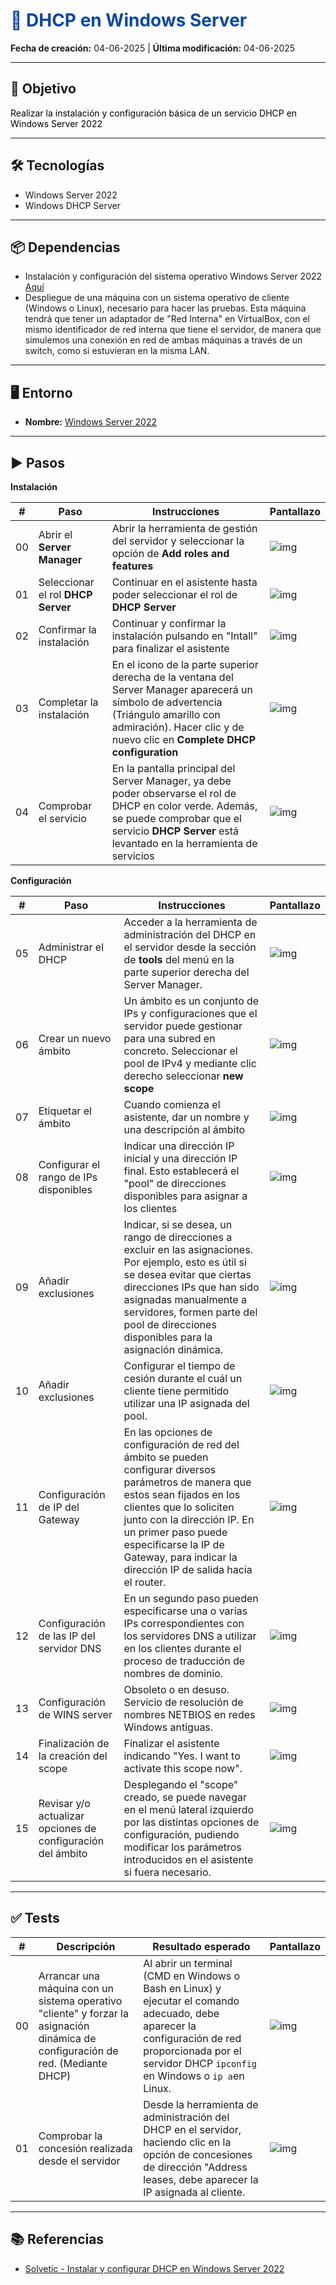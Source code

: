 <h1 style="color:#0d47a1;">📘 DHCP en Windows Server</h1>

<p><strong>Fecha de creación:</strong> 04-06-2025 | <strong>Última modificación:</strong> 04-06-2025</p>

---

## 🎯 Objetivo

<p style="color:#000000;">
  Realizar la instalación y configuración básica de un servicio DHCP en Windows Server 2022
</p>

---

## 🛠️ Tecnologías

- Windows Server 2022
- Windows DHCP Server

---

## 📦 Dependencias

- Instalación y configuración del sistema operativo Windows Server 2022 [Aquí](../../01%20entornos/windows/00%20Windows%20Server%202022.md)
- Despliegue de una máquina con un sistema operativo de cliente (Windows o Linux), necesario para hacer las pruebas. Esta máquina tendrá que tener un adaptador de "Red Interna" en VirtualBox, con el mismo identificador de red interna que tiene el servidor, de manera que simulemos una conexión en red de ambas máquinas a través de un switch, como si estuvieran en la misma LAN.

---

## 🖥️ Entorno

- <strong>Nombre:</strong> [Windows Server 2022](../../01%20entornos/windows/00%20Windows%20Server%202022.md)

---

## ▶️ Pasos

**Instalación**

| #  | Paso       | Instrucciones       | Pantallazo    |
|----|------------|---------------------|---------------|
| 00 | Abrir el **Server Manager**   | Abrir la herramienta de gestión del servidor y seleccionar la opción de **Add roles and features**   | ![img](./assets/00/00_instalacion_dhcp_windows_server_2022.png)   |
| 01 | Seleccionar el rol **DHCP Server**   | Continuar en el asistente hasta poder seleccionar el rol de **DHCP Server**   | ![img](./assets/00/01_instalacion_dhcp_windows_server_2022.png)   |
| 02 | Confirmar la instalación   | Continuar y confirmar la instalación pulsando en "Intall" para finalizar el asistente   | ![img](./assets/00/02_instalacion_dhcp_windows_server_2022.png)   |
| 03 | Completar la instalación   | En el icono de la parte superior derecha de la ventana del Server Manager aparecerá un símbolo de advertencia (Triángulo amarillo con admiración). Hacer clic y de nuevo clic en **Complete DHCP configuration**   | ![img](./assets/00/03_instalacion_dhcp_windows_server_2022.png)   |
| 04 | Comprobar el servicio   | En la pantalla principal del Server Manager, ya debe poder observarse el rol de DHCP en color verde. Además, se puede comprobar que el servicio **DHCP Server** está levantado en la herramienta de servicios   | ![img](./assets/00/04_instalacion_dhcp_windows_server_2022.png)   |

**Configuración**

| #  | Paso       | Instrucciones       | Pantallazo    |
|----|------------|---------------------|---------------|
| 05 | Administrar el DHCP   | Acceder a la herramienta de administración del DHCP en el servidor desde la sección de **tools** del menú en la parte superior derecha del Server Manager.  | ![img](./assets/00/05_instalacion_dhcp_windows_server_2022.png)   |
| 06 | Crear un nuevo ámbito   | Un ámbito es un conjunto de IPs y configuraciones que el servidor puede gestionar para una subred en concreto. Seleccionar el pool de IPv4 y mediante clic derecho seleccionar **new scope**  | ![img](./assets/00/06_instalacion_dhcp_windows_server_2022.png)   |
| 07 | Etiquetar el ámbito   | Cuando comienza el asistente, dar un nombre y una descripción al ámbito  | ![img](./assets/00/07_instalacion_dhcp_windows_server_2022.png)   |
| 08 | Configurar el rango de IPs disponibles   | Indicar una dirección IP inicial y una dirección IP final. Esto establecerá el "pool" de direcciones disponibles para asignar a los clientes  | ![img](./assets/00/08_instalacion_dhcp_windows_server_2022.png)   |
| 09 | Añadir exclusiones   | Indicar, si se desea, un rango de direcciones a excluir en las asignaciones. Por ejemplo, esto es útil si se desea evitar que ciertas direcciones IPs que han sido asignadas manualmente a servidores, formen parte del pool de direcciones disponibles para la asignación dinámica.  | ![img](./assets/00/09_instalacion_dhcp_windows_server_2022.png)   |
| 10 | Añadir exclusiones   | Configurar el tiempo de cesión durante el cuál un cliente tiene permitido utilizar una IP asignada del pool.  | ![img](./assets/00/10_instalacion_dhcp_windows_server_2022.png)   |
| 11 | Configuración de IP del Gateway   | En las opciones de configuración de red del ámbito se pueden configurar diversos parámetros de manera que estos sean fijados en los clientes que lo soliciten junto con la dirección IP. En un primer paso puede especificarse la IP de Gateway, para indicar la dirección IP de salida hacia el router. | ![img](./assets/00/11_instalacion_dhcp_windows_server_2022.png)   |
| 12 | Configuración de las IP del servidor DNS | En un segundo paso pueden especificarse una o varias IPs correspondientes con los servidores DNS a utilizar en los clientes durante el proceso de traducción de nombres de dominio. | ![img](./assets/00/12_instalacion_dhcp_windows_server_2022.png)   |
| 13 | Configuración de WINS server | Obsoleto o en desuso. Servicio de resolución de nombres NETBIOS en redes Windows antiguas. | ![img](./assets/00/13_instalacion_dhcp_windows_server_2022.png)   |
| 14 | Finalización de la creación del scope | Finalizar el asistente indicando "Yes. I want to activate this scope now". | ![img](./assets/00/14_instalacion_dhcp_windows_server_2022.png)   |
| 15 | Revisar y/o actualizar opciones de configuración del ámbito | Desplegando el "scope" creado, se puede navegar en el menú lateral izquierdo por las distintas opciones de configuración, pudiendo modificar los parámetros introducidos en el asistente si fuera necesario.  | ![img](./assets/00/15_instalacion_dhcp_windows_server_2022.png)   |

---

## ✅ Tests

| #  | Descripción       | Resultado esperado       | Pantallazo    |
|----|-------------------|--------------------------|---------------|
| 00 | Arrancar una máquina con un sistema operativo "cliente" y forzar la asignación dinámica de configuración de red. (Mediante DHCP)   | Al abrir un terminal (CMD en Windows o Bash en Linux) y ejecutar el comando adecuado, debe aparecer la configuración de red proporcionada por el servidor DHCP  `ipconfig ` en Windows o `ip a`en Linux.  | ![img](./assets/00/00_tests_instalacion_dhcp_windows_server_2022.png)   |
| 01 | Comprobar la concesión realizada desde el servidor   | Desde la herramienta de administración del DHCP en el servidor, haciendo clic en la opción de concesiones de dirección "Address leases, debe aparecer la IP asignada al cliente.  | ![img](./assets/00/01_tests_instalacion_dhcp_windows_server_2022.png)   |

---

## 📚 Referencias

- [Solvetic - Instalar y configurar DHCP en Windows Server 2022](https://www.youtube.com/watch?v=G66IWWIfvVQ)


